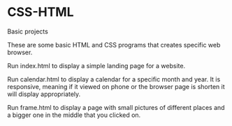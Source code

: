 # CSS-HTML
Basic projects

These are some basic HTML and CSS programs that creates specific web browser. 

Run index.html to display a simple landing page for a website. 

Run calendar.html to display a calendar for a specific month and year. It is responsive, meaning if it viewed on phone or the browser page is shorten it will display appropriately. 

Run frame.html to display a page with small pictures of different places and a bigger one in the middle that you clicked on. 
